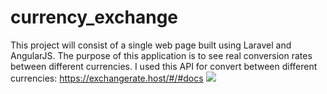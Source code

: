# currency_exchange
This project will consist of a single web page built using Laravel and AngularJS. The purpose of this application is to see real conversion rates between different currencies.
I used this API for convert between different currencies: https://exchangerate.host/#/#docs
<img src="https://user-images.githubusercontent.com/49485533/153773175-09dbe824-3e22-4370-b875-0d7bf63e1297.jpg"/>
